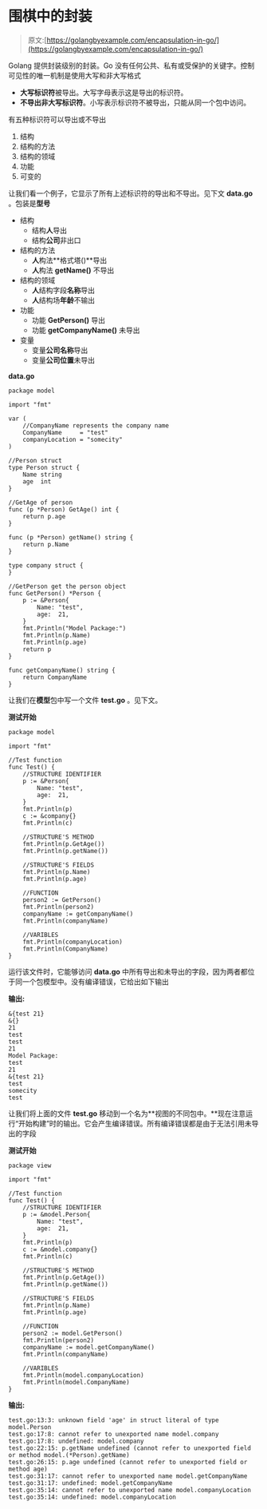 # 围棋中的封装

> 原文:[https://golangbyexample.com/encapsulation-in-go/](https://golangbyexample.com/encapsulation-in-go/)

Golang 提供封装级别的封装。Go 没有任何公共、私有或受保护的关键字。控制可见性的唯一机制是使用大写和非大写格式

*   **大写标识符**被导出。大写字母表示这是导出的标识符。
*   **不导出非大写标识符**。小写表示标识符不被导出，只能从同一个包中访问。

有五种标识符可以导出或不导出

1.  结构
2.  结构的方法
3.  结构的领域
4.  功能
5.  可变的

让我们看一个例子，它显示了所有上述标识符的导出和不导出。见下文 **data.go** 。包装是**型号**

*   结构
    *   结构**人**导出
    *   结构**公司**非出口
*   结构的方法
    *   **人**构法**格式塔()**导出
    *   **人**构法 **getName()** 不导出
*   结构的领域
    *   **人**结构字段**名称**导出
    *   **人**结构场**年龄**不输出
*   功能
    *   功能 **GetPerson()** 导出
    *   功能 **getCompanyName()** 未导出
*   变量
    *   变量**公司名称**导出
    *   变量**公司位置**未导出

**data.go**

```
package model

import "fmt"

var (
    //CompanyName represents the company name
    CompanyName     = "test"
    companyLocation = "somecity"
)

//Person struct
type Person struct {
    Name string
    age  int
}

//GetAge of person
func (p *Person) GetAge() int {
    return p.age
}

func (p *Person) getName() string {
    return p.Name
}

type company struct {
}

//GetPerson get the person object
func GetPerson() *Person {
    p := &Person{
        Name: "test",
        age:  21,
    }
    fmt.Println("Model Package:")
    fmt.Println(p.Name)
    fmt.Println(p.age)
    return p
}

func getCompanyName() string {
    return CompanyName
}
```

让我们在**模型**包中写一个文件 **test.go** 。见下文。

**测试开始**

```
package model

import "fmt"

//Test function
func Test() {
    //STRUCTURE IDENTIFIER
    p := &Person{
        Name: "test",
        age:  21,
    }
    fmt.Println(p)
    c := &company{}
    fmt.Println(c)

    //STRUCTURE'S METHOD
    fmt.Println(p.GetAge())
    fmt.Println(p.getName())

    //STRUCTURE'S FIELDS
    fmt.Println(p.Name)
    fmt.Println(p.age)

    //FUNCTION
    person2 := GetPerson()
    fmt.Println(person2)
    companyName := getCompanyName()
    fmt.Println(companyName)

    //VARIBLES
    fmt.Println(companyLocation)
    fmt.Println(CompanyName)
}
```

运行该文件时，它能够访问 **data.go** 中所有导出和未导出的字段，因为两者都位于同一个包模型中。没有编译错误，它给出如下输出

**输出:**

```
&{test 21}
&{}
21
test
test
21
Model Package:
test
21
&{test 21}
test
somecity
test
```

让我们将上面的文件 **test.go** 移动到一个名为**视图的不同包中。**现在注意运行“开始构建”时的输出。它会产生编译错误。所有编译错误都是由于无法引用未导出的字段

**测试开始**

```
package view

import "fmt"

//Test function
func Test() {
    //STRUCTURE IDENTIFIER
    p := &model.Person{
        Name: "test",
        age:  21,
    }
    fmt.Println(p)
    c := &model.company{}
    fmt.Println(c)

    //STRUCTURE'S METHOD
    fmt.Println(p.GetAge())
    fmt.Println(p.getName())

    //STRUCTURE'S FIELDS
    fmt.Println(p.Name)
    fmt.Println(p.age)

    //FUNCTION
    person2 := model.GetPerson()
    fmt.Println(person2)
    companyName := model.getCompanyName()
    fmt.Println(companyName)

    //VARIBLES
    fmt.Println(model.companyLocation)
    fmt.Println(model.CompanyName)
}
```

**输出:**

```
test.go:13:3: unknown field 'age' in struct literal of type model.Person
test.go:17:8: cannot refer to unexported name model.company
test.go:17:8: undefined: model.company
test.go:22:15: p.getName undefined (cannot refer to unexported field or method model.(*Person).getName)
test.go:26:15: p.age undefined (cannot refer to unexported field or method age)
test.go:31:17: cannot refer to unexported name model.getCompanyName
test.go:31:17: undefined: model.getCompanyName
test.go:35:14: cannot refer to unexported name model.companyLocation
test.go:35:14: undefined: model.companyLocation
```